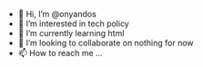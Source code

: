 - 👋 Hi, I’m @onyandos
- 👀 I’m interested in tech policy
- 🌱 I’m currently learning html
- 💞️ I’m looking to collaborate on nothing for now
- 📫 How to reach me ...

<!---
onyandos/onyandos is a ✨ special ✨ repository because its `README.md` (this file) appears on your GitHub profile.
You can click the Preview link to take a look at your changes.
--->
